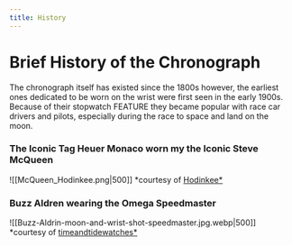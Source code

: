 ```yaml
---
title: History
---
```

# Brief History of the Chronograph

The chronograph itself has existed since the 1800s however, the earliest ones dedicated to be worn on the wrist were first seen in the early 1900s. Because of their stopwatch FEATURE they became popular with race car drivers and pilots, especially during the race to space and land on the moon. 

### The Iconic Tag Heuer Monaco worn my the Iconic Steve McQueen
![[McQueen_Hodinkee.png|500]]
*courtesy of [Hodinkee*]([https://www.hodinkee.com/articles/the-last-steve-mcqueen-heuer-monaco-from-le-mans-is-coming-to-auction](https://www.hodinkee.com/articles/the-last-steve-mcqueen-heuer-monaco-from-le-mans-is-coming-to-auction))
### Buzz Aldren wearing the Omega Speedmaster
![[Buzz-Aldrin-moon-and-wrist-shot-speedmaster.jpg.webp|500]]
*courtesy of [timeandtidewatches*](https://timeandtidewatches.com/omega-speedmaster-the-icons/)